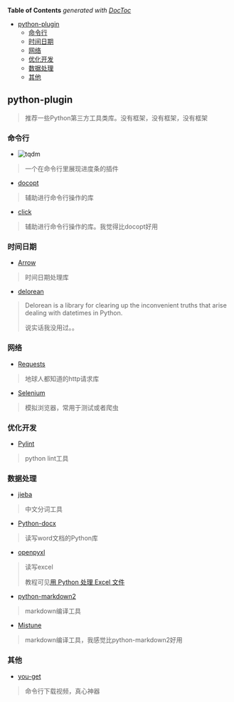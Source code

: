 <!-- START doctoc generated TOC please keep comment here to allow auto update -->
<!-- DON'T EDIT THIS SECTION, INSTEAD RE-RUN doctoc TO UPDATE -->
**Table of Contents**  *generated with [DocToc](https://github.com/thlorenz/doctoc)*

- [python-plugin](#python-plugin)
  - [命令行](#%E5%91%BD%E4%BB%A4%E8%A1%8C)
  - [时间日期](#%E6%97%B6%E9%97%B4%E6%97%A5%E6%9C%9F)
  - [网络](#%E7%BD%91%E7%BB%9C)
  - [优化开发](#%E4%BC%98%E5%8C%96%E5%BC%80%E5%8F%91)
  - [数据处理](#%E6%95%B0%E6%8D%AE%E5%A4%84%E7%90%86)
  - [其他](#%E5%85%B6%E4%BB%96)

<!-- END doctoc generated TOC please keep comment here to allow auto update -->

## python-plugin

> 推荐一些Python第三方工具类库。没有框架，没有框架，没有框架

### 命令行

- ![tqdm](https://github.com/tqdm/tqdm)

> 一个在命令行里展现进度条的插件

- [docopt](http://docopt.org/)

> 辅助进行命令行操作的库

- [click](http://click.pocoo.org/6/)

> 辅助进行命令行操作的库。我觉得比docopt好用

### 时间日期

- [Arrow](https://arrow.readthedocs.io/en/latest/)

> 时间日期处理库

- [delorean](https://github.com/myusuf3/delorean)

> Delorean is a library for clearing up the inconvenient truths that arise dealing with datetimes in Python. 
> 
> 说实话我没用过。。

### 网络

- [Requests](http://requests-docs-cn.readthedocs.io/zh_CN/latest/)

> 地球人都知道的http请求库

- [Selenium](http://selenium-python.readthedocs.io/index.html)

> 模拟浏览器，常用于测试或者爬虫

### 优化开发

- [Pylint](https://pylint.readthedocs.io/en/latest/)

> python lint工具

### 数据处理

- [jieba](https://github.com/fxsjy/jieba)

> 中文分词工具

- [Python-docx](http://hao.jobbole.com/python-docx/)

> 读写word文档的Python库

- [openpyxl](https://bitbucket.org/openpyxl/openpyxl)

> 读写excel
> 
> 教程可见[用 Python 处理 Excel 文件](http://www.jianshu.com/p/220b01d38f2c)

- [python-markdown2](https://github.com/trentm/python-markdown2)

> markdown编译工具

- [Mistune](http://mistune.readthedocs.io/en/latest/)

> markdown编译工具，我感觉比python-markdown2好用

### 其他

- [you-get](https://github.com/soimort/you-get)

> 命令行下载视频，真心神器
